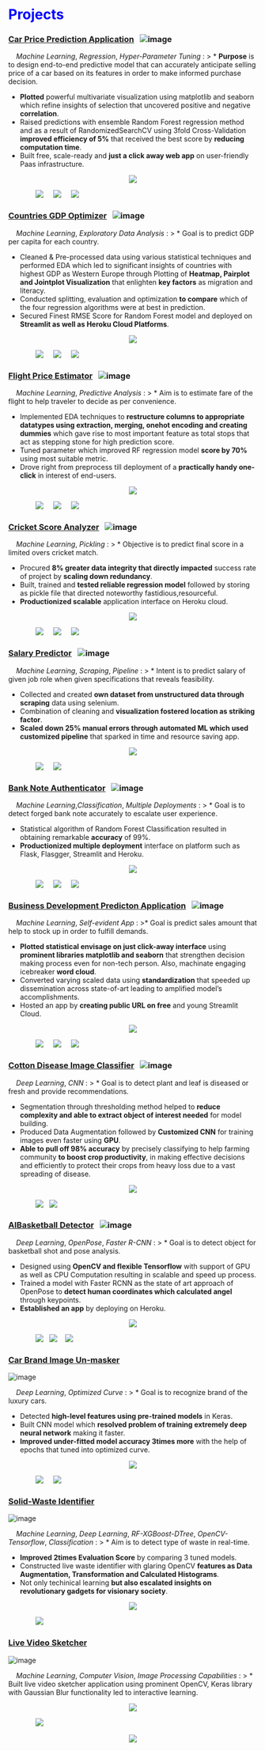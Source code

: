 # <span style="color:blue">Projects</span>

<!--- Car Price Prediction Application ML project --->

<!-- title -->

### <a href="https://github.com/monicadesAI-tech/Project_65" title="GitHub Repository" target="_blank">Car Price Prediction Application</a> &nbsp; ![image](/assets/icons/rsz_python-logo.png)

<!-- body text -->

&nbsp; &nbsp; _Machine Learning_, _Regression_, _Hyper-Parameter Tuning_
: > * **Purpose** is to design end-to-end predictive model that can accurately anticipate selling price of a car based on its features in order to make informed purchase decision. 
* **Plotted** powerful multivariate visualization using matplotlib and seaborn which refine insights of selection that uncovered positive and negative **correlation**. 
* Raised predictions with ensemble Random Forest regression method and as a result of RandomizedSearchCV using 3fold Cross-Validation **improved efficiency of 5%** that received the best score by **reducing computation time**. 
* Built free, scale-ready and **just a click away web app** on user-friendly Paas infrastructure.

<!-- image -->
<p align="center"><img src="https://monicadesAI-tech.github.io/assets/img/car-price-pred.jpeg"></p>

<!-- buttons -->

&nbsp; &nbsp; &nbsp; &nbsp; &nbsp; &nbsp; &nbsp; <a href="http://mlcarpriceprediction.herokuapp.com/" target="_blank"><img src="button-live-web-app.png" /></a> &nbsp; &nbsp; <a href="carprice.html" target="_blank"><img src="button-website.png" /></a> &nbsp; &nbsp; <a href="https://github.com/monicadesAI-tech/Project_65" target="_blank"><img src="button-github-repo.png" /></a> &nbsp; &nbsp; 

<!--- Countries GDP Prediction Application ML project --->

<!-- title -->

### <a href="https://github.com/monicadesAI-tech/Project_78" title="Github Repository" target="_blank">Countries GDP Optimizer</a> &nbsp; ![image](/assets/icons/rsz_python-logo.png)

<!-- body text -->

&nbsp; &nbsp; _Machine Learning_, _Exploratory Data Analysis_ 
: > * Goal is to predict GDP per capita for each country.
* Cleaned & Pre-processed data using various statistical techniques and performed EDA which led to significant insights of countries with highest GDP as Western Europe through Plotting of **Heatmap, Pairplot and Jointplot Visualization** that enlighten **key factors** as migration and literacy. 
* Conducted splitting, evaluation and optimization **to compare** which of the four regression algorithms were at best in prediction.
* Secured Finest RMSE Score for Random Forest model and deployed on **Streamlit as well as Heroku Cloud Platforms**.

<!-- image -->
<p align="center"><img src="https://monicadesAI-tech.github.io/assets/img/gdp1.jpg"></p>

<!-- buttons -->

&nbsp; &nbsp; &nbsp; &nbsp; &nbsp; &nbsp; &nbsp; <a href="https://mlgdp.herokuapp.com/" target="_blank"><img src="button-live-web-app.png" /></a> &nbsp; &nbsp; <a href="countriesgdp.html" target="_blank"><img src="button-website.png" /></a> &nbsp; &nbsp; <a href="https://github.com/monicadesAI-tech/Project_78" target="_blank"><img src="button-github-repo.png" /></a>

<!--- Flight Price Prediction Application ML project --->

<!-- title -->

### <a href="https://github.com/monicadesAI-tech/Project_72" title="Github Repository" target="_blank">Flight Price Estimator</a> &nbsp; ![image](/assets/icons/rsz_python-logo.png)

<!-- body text -->

&nbsp; &nbsp; _Machine Learning_, _Predictive Analysis_ 
: > * Aim is to estimate fare of the flight to help traveler to decide as per convenience.
* Implemented EDA techniques to **restructure columns to appropriate datatypes using extraction, merging, onehot encoding and creating dummies** which gave rise to most important feature as total stops that act as stepping stone for high prediction score.
* Tuned parameter which improved RF regression model **score by 70%** using most suitable metric. 
* Drove right from preprocess till deployment of a **practically handy one-click** in interest of end-users.

<!-- image -->
<p align="center"><img src="https://monicadesAI-tech.github.io/assets/img/flight-price-pred.jpg"></p>

<!-- buttons -->

&nbsp; &nbsp; &nbsp; &nbsp; &nbsp; &nbsp; &nbsp; <a href="https://mlflightpricepredictionapp.herokuapp.com/" target="_blank"><img src="button-live-web-app.png" /></a> &nbsp; &nbsp; <a href="flightprice.html" target="_blank"><img src="button-website.png" /></a> &nbsp; &nbsp; <a href="https://github.com/monicadesAI-tech/Project_72" target="_blank"><img src="button-github-repo.png" /></a>

<!--- Cricket Score Prediction Application ML project --->

<!-- title -->

### <a href="https://github.com/monicadesAI-tech/Project_73" title="Github Repository" target="_blank">Cricket Score Analyzer</a> &nbsp; ![image](/assets/icons/rsz_python-logo.png)

<!-- body text -->

&nbsp; &nbsp; _Machine Learning_, _Pickling_
: > * Objective is to predict final score in a limited overs cricket match.
* Procured **8% greater data integrity that directly impacted** success rate of project by **scaling down redundancy**. 
* Built, trained and **tested reliable regression model** followed by storing as pickle file that directed noteworthy fastidious,resourceful.
* **Productionized scalable** application interface on Heroku cloud. 

<!-- image -->
<p align="center"><img src="https://monicadesAI-tech.github.io/assets/img/cricket.jpg"></p>

<!-- buttons -->

&nbsp; &nbsp; &nbsp; &nbsp; &nbsp; &nbsp; &nbsp; <a href="http://mlcricketscoreprediction.herokuapp.com/" target="_blank"><img src="button-live-web-app.png" /></a> &nbsp; &nbsp; <a href="cricketipl.html" target="_blank"><img src="button-website.png" /></a> &nbsp; &nbsp; <a href="https://github.com/monicadesAI-tech/Project_73" target="_blank"><img src="button-github-repo.png" /></a>


<!--- Salary Prediction Application ML project --->

<!-- title -->

### <a href="https://github.com/monicadesAI-tech/Project_67" title="Github Repository" target="_blank">Salary Predictor</a> &nbsp; ![image](/assets/icons/rsz_python-logo.png)

<!-- body text -->

&nbsp; &nbsp; _Machine Learning_, _Scraping_, _Pipeline_
: > * Intent is to predict salary of given job role when given specifications that reveals feasibility. 
* Collected and created **own dataset from unstructured data through scraping** data using selenium. 
* Combination of cleaning and **visualization fostered location as striking factor**. 
* **Scaled down 25% manual errors through automated ML which used customized pipeline** that sparked in time and resource saving app. 

<!-- image -->
<p align="center"><img src="https://monicadesAI-tech.github.io/assets/img/salary-pred.gif"></p>

<!-- buttons -->

&nbsp; &nbsp; &nbsp; &nbsp; &nbsp; &nbsp; &nbsp; <a href="salarypred.html" target="_blank"><img src="button-website.png" /></a> &nbsp; &nbsp; <a href="https://github.com/monicadesAI-tech/Project_67" target="_blank"><img src="button-github.repo" /></a>



<!--- Bank Note Authentication Prediction Application ML project --->

<!-- title -->

### <a href="https://github.com/monicadesAI-tech/Project_77" title="Github Repository" target="_blank">Bank Note Authenticator</a> &nbsp; ![image](/assets/icons/rsz_python-logo.png)

<!-- body text -->

&nbsp; &nbsp; _Machine Learning_,_Classification_, _Multiple Deployments_
: > * Goal is to detect forged bank note accurately to escalate user experience.
* Statistical algorithm of Random Forest Classification resulted in obtaining remarkable **accuracy** of 99%. 
* **Productionized multiple deployment** interface on platform such as Flask, Flasgger, Streamlit and Heroku. 


<!-- image -->
<p align="center"><img src="https://monicadesAI-tech.github.io/assets/img/banknote2.gif"></p>

<!-- buttons -->

&nbsp; &nbsp; &nbsp; &nbsp; &nbsp; &nbsp; &nbsp; <a href="https://mlbnapp.herokuapp.com/" target="_blank"><img src="button-live-web-app.png" /></a> &nbsp; &nbsp; <a href="banknote.html" target="_blank"><img src="button-website.png" /></a> &nbsp; &nbsp; <a href="https://github.com/monicadesAI-tech/Project_77" target="_blank"><img src="button-github-repo.png" /></a>



<!--- Business Development Prediction Application ML project --->

<!-- title -->

### <a href="https://github.com/monicadesAI-tech/Project_79" title="Github Repository" target="_blank">Business Development Predicton Application</a> &nbsp; ![image](/assets/icons/rsz_python-logo.png)

<!-- body text -->

&nbsp; &nbsp; _Machine Learning_, _Self-evident App_
: >*  Goal is predict sales amount that help to stock up in order to fulfill demands.
* **Plotted statistical envisage on just click-away interface** using **prominent libraries matplotlib and seaborn** that strengthen decision making process even for non-tech person. Also, machinate engaging icebreaker **word cloud**. 
*  Converted varying scaled data using **standardization** that speeded up dissemination across state-of-art leading to amplified model’s accomplishments. 
*  Hosted an app by **creating public URL on free** and young Streamlit Cloud. 

<!-- image -->
<p align="center"><img src="https://monicadesAI-tech.github.io/assets/img/Business-Development-Strategies.gif"></p>

<!-- buttons -->

&nbsp; &nbsp; &nbsp; &nbsp; &nbsp; &nbsp; &nbsp; <a href="https://mlbusinessdevelopmentapp.herokuapp.com/" target="_blank"><img src="button-live-web-app.png" /></a> &nbsp; &nbsp; <a href="sales.html" target="_blank"><img src="button-website" /></a> &nbsp; &nbsp; <a href="https://github.com/monicadesAI-tech/Project_79" target="_blank"><img src="button-github-repo.png" /></a>



<!--- Cotton Disease Detection Application DL project --->

<!-- title -->

### <a href="https://github.com/monicadesAI-tech/Project_74" title="GitHub Repository" target="_blank">Cotton Disease Image Classifier</a> &nbsp; ![image](/assets/icons/rsz_python-logo.png)

<!-- body text -->

&nbsp; &nbsp; _Deep Learning_, _CNN_
: > * Goal is to detect plant and leaf is diseased or fresh and provide recommendations.
* Segmentation through thresholding method helped to **reduce complexity and able to extract object of interest needed** for model building. 
* Produced Data Augmentation followed by **Customized CNN** for training images even faster using **GPU**.
* **Able to pull off 98% accuracy** by precisely classifying to help farming community **to boost crop productivity**, in making effective decisions and efficiently to protect their crops from heavy loss due to a vast spreading of disease.


<!-- image -->
<p align="center"><img src="https://monicadesAI-tech.github.io/assets/img/cotton-pred.gif"></p>

<!-- buttons -->

&nbsp; &nbsp; &nbsp; &nbsp; &nbsp; &nbsp; &nbsp; <a href="cottonfinal.html" target="_blank"><img src="button-website.png" /></a>&nbsp; &nbsp;<a href="https://github.com/monicadesAI-tech/Project_74" target="_blank"><img src="button-github-repo.png" /></a> &nbsp; &nbsp;


<!--- AIBasketball Detection Application DL project --->

<!-- title -->

### <a href="https://github.com/monicadesAI-tech/Project_81" title="GitHub Repository" target="_blank">AIBasketball Detector</a> &nbsp; ![image](/assets/icons/rsz_python-logo.png)

<!-- body text -->

&nbsp; &nbsp; _Deep Learning_, _OpenPose_, _Faster R-CNN_
: > * Goal is to detect object for basketball shot and pose analysis. 
* Designed using **OpenCV and flexible Tensorflow** with support of GPU as well as CPU Computation resulting in scalable and speed up process. 
* Trained a model with Faster RCNN as the state of art approach of OpenPose to **detect human coordinates which calculated angel** through keypoints. 
* **Established an app** by deploying on Heroku.

<!-- image -->
<p align="center"><img src="https://monicadesAI-tech.github.io/assets/img/basketball1.gif"></p>

<!-- buttons -->

&nbsp; &nbsp; &nbsp; &nbsp; &nbsp; &nbsp; &nbsp; <a href="aibasketball.html" target="_blank"><img src="button-website.png" /></a>&nbsp; &nbsp;<a href="https://dlaib.herokuapp.com/" target="_blank"><img src="button-live-web-app.png" /></a>&nbsp; &nbsp; <a href="https://github.com/monicadesAI-tech/Project_81" target="_blank"><img src="button-github-repo.png" /></a>&nbsp; &nbsp;




<!--- Car Brand Image Detection Application DL project --->

<!-- title -->

### <a href="https://github.com/monicadesAI-tech/Project_66" title="GitHub Repository" target="_blank">Car Brand Image Un-masker</a> &nbsp; 
![image](/assets/icons/rsz_python-logo.png)

<!-- body text -->

&nbsp; &nbsp; _Deep Learning_, _Optimized Curve_
: > * Goal is to recognize brand of the luxury cars. 
* Detected **high-level features using pre-trained models** in Keras. 
* Built CNN model which **resolved problem of training extremely deep neural network** making it faster. 
* **Improved under-fitted model accuracy 3times more** with the help of epochs that tuned into optimized curve. 

<!-- image -->
<p align="center"><img src="https://monicadesAI-tech.github.io/assets/img/carbrand.png"></p>

<!-- buttons -->

&nbsp; &nbsp; &nbsp; &nbsp; &nbsp; &nbsp; &nbsp; <a href="carbrand.html" target="_blank"><img src="button-website.png" /></a> &nbsp; &nbsp; <a href="https://github.com/monicadesAI-tech/Project_66" target="_blank"><img src="button-github-repo.png" /></a> &nbsp; &nbsp; 



<!--- Solid-Waste Identifier Application ML project --->

<!-- title -->

### <a href="https://github.com/monicadesAI-tech/Project_10" title="GitHub Repository" target="_blank">Solid-Waste Identifier</a> &nbsp; 
![image](/assets/icons/rsz_python-logo.png)

<!-- body text -->

&nbsp; &nbsp; _Machine Learning_,  _Deep Learning_, _RF-XGBoost-DTree_, _OpenCV-Tensorflow_, _Classification_
: > * Aim is to detect type of waste in real-time.
* **Improved 2times Evaluation Score** by comparing 3 tuned models.
* Constructed live waste identifier with glaring OpenCV **features as Data Augmentation, Transformation and Calculated Histograms**. 
* Not only techinical learning **but also escalated insights on revolutionary gadgets for visionary society**.

<!-- image -->
<p align="center"><img src="https://monicadesAI-tech.github.io/assets/img/smartbins2.gif"></p>

<!-- buttons -->

&nbsp; &nbsp; &nbsp; &nbsp; &nbsp; &nbsp; &nbsp; <a href="https://github.com/monicadesAI-tech/Project_10" target="_blank"><img src="button-github-repo.png" /></a> &nbsp; &nbsp; 



<!--- Real Time Video Sketching project --->

<!-- title -->

### <a href="https://github.com/monicadesAI-tech/Project_19" title="GitHub Repository" target="_blank">Live Video Sketcher</a> &nbsp; 
![image](/assets/icons/rsz_python-logo.png)

<!-- body text -->

&nbsp; &nbsp; _Machine Learning_, _Computer Vision_, _Image Processing Capabilities_
: > * Built live video sketcher application using prominent OpenCV, Keras library with Gaussian Blur functionality led to interactive learning.


<!-- image -->
<p align="center"><img src="https://monicadesAI-tech.github.io/assets/img/Video-Sketching.mp4"></p>

<!-- buttons -->

&nbsp; &nbsp; &nbsp; &nbsp; &nbsp; &nbsp; &nbsp; <a href="https://github.com/monicadesAI-tech/Project_19" target="_blank"><img src="button-github-repo.png" /></a> &nbsp; &nbsp; 



















<!-- image -->
<p align="center"><img src="https://monicadesAI-tech.github.io/assets/img/clap.gif"></p>
